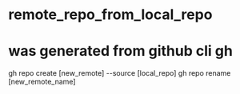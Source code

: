 # remote_repo_from_local_repo
# was generated from github cli gh
gh repo create [new_remote] --source [local_repo] 
gh repo rename [new_remote_name] 
